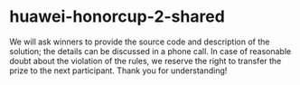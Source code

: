 # huawei-honorcup-2-shared
We will ask winners to provide the source code and description of the solution; the details can be discussed in a phone call. In case of reasonable doubt about the violation of the rules, we reserve the right to transfer the prize to the next participant. Thank you for understanding!
